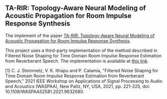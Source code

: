 ## TA-RIR: Topology-Aware Neural Modeling of Acoustic Propagation for Room Impulse Response Synthesis


The implement of the paper [TA-RIR: Topology-Aware Neural Modeling of Acoustic Propagation for Room Impulse Response Synthesis](TA-RIR_Topology_Aware_Neural_Modeling_of_Acoustic_Propagation_for_Room_Impulse_Response_Synthesis.pdf).









This project uses a third-party implementation of the method described in Filtered Noise Shaping for Time Domain Room Impulse Response Estimation from Reverberant Speech. The implementation is available at [this link](https://github.com/kyungyunlee/fins).


[1] C. J. Steinmetz, V. K. Ithapu and P. Calamia, "Filtered Noise Shaping for Time Domain Room Impulse Response Estimation from Reverberant Speech," 2021 IEEE Workshop on Applications of Signal Processing to Audio and Acoustics (WASPAA), New Paltz, NY, USA, 2021, pp. 221-225, doi: 10.1109/WASPAA52581.2021.9632680.
